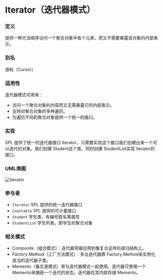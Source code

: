 # Iterator（迭代器模式）

### 定义
提供一种方法顺序访问一个聚合对象中各个元素，而又不需要暴露该对象的内部表示。

### 别名
游标（Cursor）

### 适用性
迭代器模式可用来：
* 访问一个聚合对象的内容而又无需暴露它的内部表示。
* 支持对聚合对象的多种遍历。
* 为遍历不同的聚合对象提供一个统一的接口。

### 实现
SPL 提供了统一的迭代器接口 Iterator，只需要实现这个接口我们创建出来一个可以迭代的对象。我们创建 Student这个类，同时创建 StudentList实现 Iterator的接口。

### UML类图
![iterator](http://ohtd7tndv.bkt.clouddn.com/dp_iterator.png)

### 参与者
* `Iterator` SPL 提供的统一迭代器接口
* `Countable` SPL 提供的可计量接口
* `Student` 学生类，有编号姓名等属性
* `StudentList` 学生列表，即学生的聚合对象

### 相关模式
* Composite（组合模式）：迭代器常被应用到像复合这样的递归结构上。
* Factory Method（工厂方法模式）：多台迭代器靠 Factory Method来实例化适当的迭代器子类。
* Memento（备忘录模式）常与迭代器模式一起使用。迭代器可使用一个 Memento来捕获一个迭代的状态。迭代器在其内部存储 Memento。